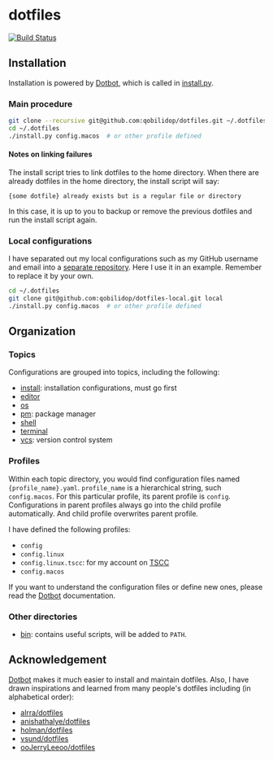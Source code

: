 # dotfiles

[![Build Status](https://travis-ci.org/qobilidop/dotfiles.svg?branch=master)](https://travis-ci.org/qobilidop/dotfiles)

## Installation

Installation is powered by [Dotbot], which is called in [install.py](install.py).

### Main procedure

```sh
git clone --recursive git@github.com:qobilidop/dotfiles.git ~/.dotfiles
cd ~/.dotfiles
./install.py config.macos  # or other profile defined
```

#### Notes on linking failures

The install script tries to link dotfiles to the home directory. When there are already dotfiles in the home directory, the install script will say:

```
{some dotfile} already exists but is a regular file or directory
```

In this case, it is up to you to backup or remove the previous dotfiles and run the install script again.

### Local configurations

I have separated out my local configurations such as my GitHub username and email into a [separate repository](https://github.com/qobilidop/dotfiles-local). Here I use it in an example. Remember to replace it by your own.

```sh
cd ~/.dotfiles
git clone git@github.com:qobilidop/dotfiles-local.git local
./install.py config.macos  # or other profile defined
```

## Organization

### Topics

Configurations are grouped into topics, including the following:
- [install](install): installation configurations, must go first
- [editor](editor)
- [os](os)
- [pm](pm): package manager
- [shell](shell)
- [terminal](terminal)
- [vcs](vcs): version control system

### Profiles

Within each topic directory, you would find configuration files named `{profile_name}.yaml`. `profile_name` is a hierarchical string, such `config.macos`. For this particular profile, its parent profile is `config`. Configurations in parent profiles always go into the child profile automatically. And child profile overwrites parent profile.

I have defined the following profiles:
- `config`
- `config.linux`
- `config.linux.tscc`: for my account on [TSCC](http://www.sdsc.edu/support/user_guides/tscc.html)
- `config.macos`

If you want to understand the configuration files or define new ones, please read the [Dotbot] documentation.

### Other directories

- [bin](bin): contains useful scripts, will be added to `PATH`.

## Acknowledgement

[Dotbot] makes it much easier to install and maintain dotfiles. Also, I have drawn inspirations and learned from many people's dotfiles including (in alphabetical order):

- [alrra/dotfiles](https://github.com/alrra/dotfiles)
- [anishathalye/dotfiles](https://github.com/anishathalye/dotfiles)
- [holman/dotfiles](https://github.com/holman/dotfiles)
- [vsund/dotfiles](https://github.com/vsund/dotfiles)
- [ooJerryLeeoo/dotfiles](https://github.com/ooJerryLeeoo/dotfiles)

[Dotbot]: https://github.com/anishathalye/dotbot
